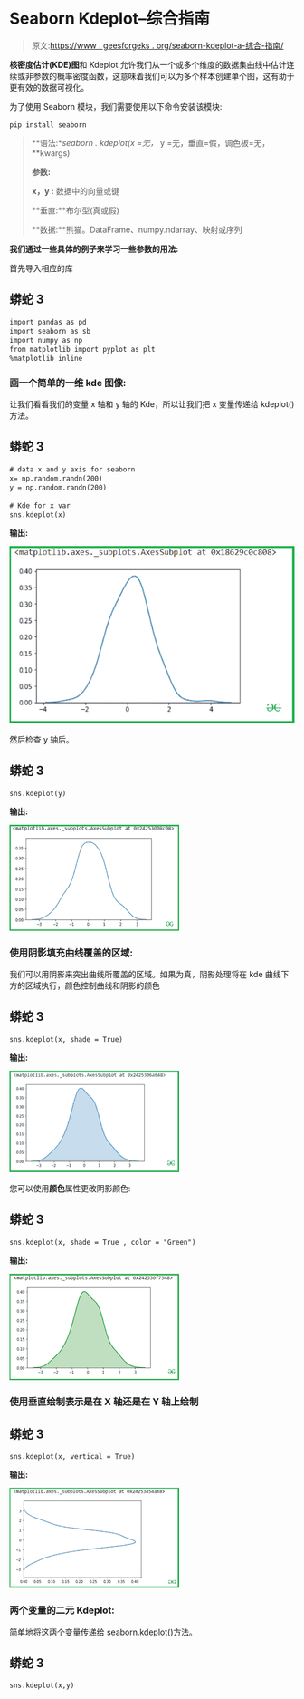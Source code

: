 # Seaborn Kdeplot–综合指南

> 原文:[https://www . geesforgeks . org/seaborn-kdeplot-a-综合-指南/](https://www.geeksforgeeks.org/seaborn-kdeplot-a-comprehensive-guide/)

**核密度估计(KDE)图**和 Kdeplot 允许我们从一个或多个维度的数据集曲线中估计连续或非参数的概率密度函数，这意味着我们可以为多个样本创建单个图，这有助于更有效的数据可视化。

为了使用 Seaborn 模块，我们需要使用以下命令安装该模块:

```
pip install seaborn

```

> **语法:**seaborn . kdeplot(x =无，* y =无，垂直=假，调色板=无，**kwargs)
> 
> **参数:**
> 
> **x，y :** 数据中的向量或键
> 
> **垂直:**布尔型(真或假)
> 
> **数据:**熊猫。DataFrame、numpy.ndarray、映射或序列

**我们通过一些具体的例子来学习一些参数的用法:**

首先导入相应的库

## 蟒蛇 3

```
import pandas as pd
import seaborn as sb
import numpy as np
from matplotlib import pyplot as plt
%matplotlib inline
```

### **画一个简单的一维 kde 图像:**

让我们看看我们的变量 x 轴和 y 轴的 Kde，所以让我们把 x 变量传递给 kdeplot()方法。

## 蟒蛇 3

```
# data x and y axis for seaborn
x= np.random.randn(200)
y = np.random.randn(200)

# Kde for x var
sns.kdeplot(x)
```

**输出:**

![](img/f97600805c319302d1b15d065d7e7b99.png)

然后检查 y 轴后。

## 蟒蛇 3

```
sns.kdeplot(y)
```

**输出:**

![](img/7719a59dd77cbc97f1e8e2342a934179.png)

### **使用阴影填充曲线覆盖的区域:**

我们可以用阴影来突出曲线所覆盖的区域。如果为真，阴影处理将在 kde 曲线下方的区域执行，颜色控制曲线和阴影的颜色

## 蟒蛇 3

```
sns.kdeplot(x, shade = True)
```

**输出:**

![](img/3ed6e28e212e6560daded8fc588946f7.png)

您可以使用**颜色**属性更改阴影颜色:

## 蟒蛇 3

```
sns.kdeplot(x, shade = True , color = "Green")
```

**输出:**

![](img/4044c45b70bc9436e403864cbfcebe37.png)

### **使用垂直绘制表示是在 X 轴还是在 Y 轴上绘制**

## 蟒蛇 3

```
sns.kdeplot(x, vertical = True)
```

**输出:**

![](img/2031dbfb07fdb2e33ad2f4aa102ce700.png)

### **两个变量的二元 Kdeplot:**

简单地将这两个变量传递给 seaborn.kdeplot()方法。

## 蟒蛇 3

```
sns.kdeplot(x,y)
```